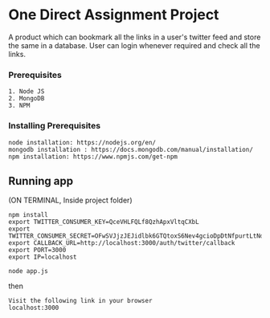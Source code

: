 # One Direct Assignment Project
A product which can bookmark all the links in a user's twitter feed and store the same in a database. User can login whenever required and check all the links.

### Prerequisites
```
1. Node JS
2. MongoDB
3. NPM
```

### Installing Prerequisites
```
node installation: https://nodejs.org/en/
mongodb installation : https://docs.mongodb.com/manual/installation/
npm installation: https://www.npmjs.com/get-npm
```




## Running app

(ON TERMINAL, Inside project folder)
```
npm install 
export TWITTER_CONSUMER_KEY=QceVHLFQLf8QzhApxVltqCXbL
export TWITTER_CONSUMER_SECRET=OFwSVJjzJEJidlbk6GTQtoxS6Nev4gcioDpDtNfpurtLtNdXJ9
export CALLBACK_URL=http://localhost:3000/auth/twitter/callback
export PORT=3000
export IP=localhost

node app.js
```
then

```
Visit the following link in your browser   
localhost:3000
```




